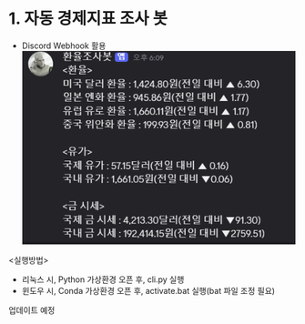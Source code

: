 # 1. 자동 경제지표 조사 봇
- Discord Webhook 활용
    ![alt text](image.png)

<실행방법>
- 리눅스 시, Python 가상환경 오픈 후, cli.py 실행
- 윈도우 시, Conda 가상환경 오픈 후, activate.bat 실행(bat 파일 조정 필요)

업데이트 예정
